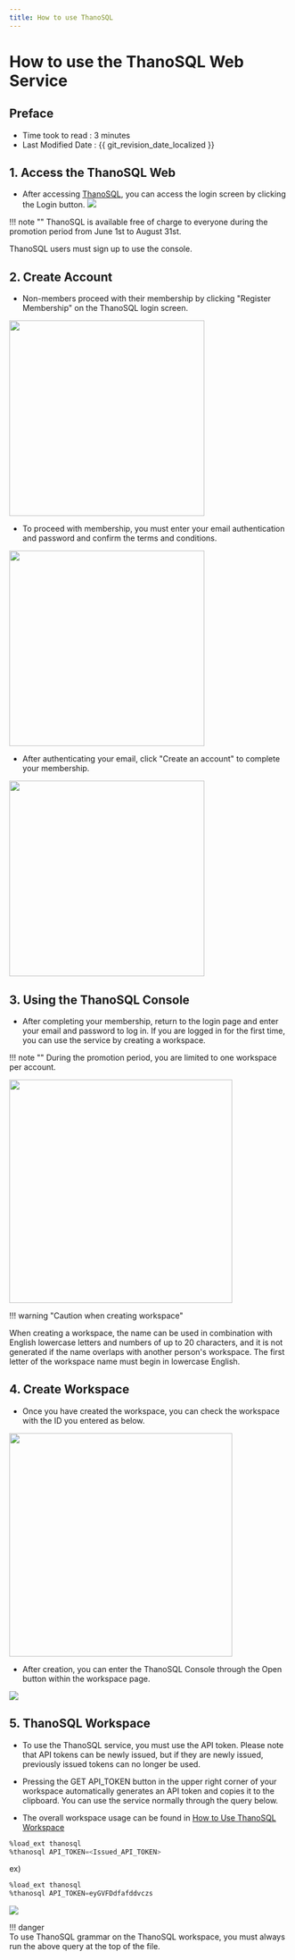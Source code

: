 ```yaml
---
title: How to use ThanoSQL
---
```


# **How to use the ThanoSQL Web Service**

## Preface

- Time took to read : 3 minutes
- Last Modified Date : {{ git_revision_date_localized }}

## **1. Access the ThanoSQL Web**

- After accessing [ThanoSQL](https://www.thanosql.ai), you can access the login screen by clicking the Login button.
  <a href = "/img/getting_started/img0.png">
  <img src = "/img/getting_started/img0.png"></img>
  </a>

!!! note ""
ThanoSQL is available free of charge to everyone during the promotion period from June 1st to August 31st.

ThanoSQL users must sign up to use the console.

## **2. Create Account**

- Non-members proceed with their membership by clicking "Register Membership" on the ThanoSQL login screen.

<a href = "/img/getting_started/img1.png">
      <img src = "/img/getting_started/img1.png" width = 350px></img>
</a>

- To proceed with membership, you must enter your email authentication and password and confirm the terms and conditions.

<a href = "/img/getting_started/img2.png">
      <img src = "/img/getting_started/img2.png" width=350px></img>
</a>

- After authenticating your email, click "Create an account" to complete your membership.

<a href = "/img/getting_started/signup_complete.png">
      <img src = "/img/getting_started/signup_complete.png" width=350px></img>
</a>

## **3. Using the ThanoSQL Console**

- After completing your membership, return to the login page and enter your email and password to log in. If you are logged in for the first time, you can use the service by creating a workspace.

!!! note ""
During the promotion period, you are limited to one workspace per account.

<a href = "/img/getting_started/img3.png">
      <img src = "/img/getting_started/img3.png" width = 400px></img>
</a>

!!! warning "Caution when creating workspace"

When creating a workspace, the name can be used in combination with English lowercase letters and numbers of up to 20 characters, and it is not generated if the name overlaps with another person's workspace. The first letter of the workspace name must begin in lowercase English.

## **4. Create Workspace**

- Once you have created the workspace, you can check the workspace with the ID you entered as below.

<a href = "/img/getting_started/img7.png">
      <img src = "/img/getting_started/img7.png" width = 400px></img>
</a>

- After creation, you can enter the ThanoSQL Console through the Open button within the workspace page.

<a href = "/img/getting_started/img4.png">
      <img src = "/img/getting_started/img4.png"></img>
</a>

## **5. ThanoSQL Workspace**

- To use the ThanoSQL service, you must use the API token. Please note that API tokens can be newly issued, but if they are newly issued, previously issued tokens can no longer be used.

- Pressing the GET API_TOKEN button in the upper right corner of your workspace automatically generates an API token and copies it to the clipboard. You can use the service normally through the query below.

- The overall workspace usage can be found in [How to Use ThanoSQL Workspace](/getting_started/hello_ThanoSQL/)

```sql
%load_ext thanosql
%thanosql API_TOKEN=<Issued_API_TOKEN>
```

ex)

```sql
%load_ext thanosql
%thanosql API_TOKEN=eyGVFDdfafddvczs
```

<a href = "/img/getting_started/img6.png">
      <img src = "/img/getting_started/img6.png"></img>
</a>

!!! danger  
To use ThanoSQL grammar on the ThanoSQL workspace, you must always run the above query at the top of the file.
